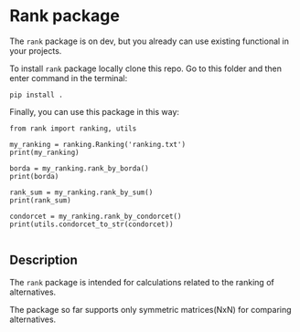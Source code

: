 # Rank package 

The `rank` package is on dev, but you already can use existing functional in your projects.

To install `rank` package locally clone this repo. Go to this folder and then enter command in the terminal:

```
pip install .
```

Finally, you can use this package in this way:

```
from rank import ranking, utils

my_ranking = ranking.Ranking('ranking.txt')
print(my_ranking)

borda = my_ranking.rank_by_borda()
print(borda)

rank_sum = my_ranking.rank_by_sum()
print(rank_sum)

condorcet = my_ranking.rank_by_condorcet()
print(utils.condorcet_to_str(condorcet))


```

## Description

The `rank` package is intended for calculations related to the ranking of alternatives.

The package so far supports only symmetric matrices(NxN) for comparing alternatives.



